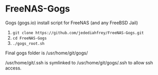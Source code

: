 # FreeNAS-Gogs
Gogs (gogs.io) install script for FreeNAS (and any FreeBSD Jail)

1. ```git clone https://github.com/jedediahfrey/FreeNAS-Gogs.git```
2. ```cd FreeNAS-Gogs```
3. ```./gogs_root.sh```

Final gogs folder is /usr/home/git/gogs/

/usr/home/git/.ssh is symlinked to /usr/home/git/gogs/.ssh to allow ssh access. 
